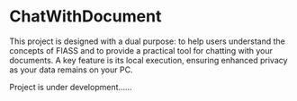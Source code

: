 # ChatWithDocument
This project is designed with a dual purpose: to help users understand the concepts of FIASS and to provide a practical tool for chatting with your documents. A key feature is its local execution, ensuring enhanced privacy as your data remains on your PC.

Project is under development......
